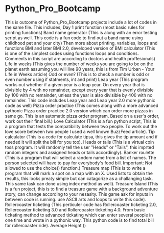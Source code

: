 # Python_Pro_Bootcamp
This is outcome of Python_Pro_Bootcamp projects include a lot of codes in the same file. This includes,
Day 1 print function (most basic rules for printing functions)
Band name generator (This is along with an error testing script as well. This code is a fun code to find out a band name using childhood pet and your city)
Then more about printing, variables, loops and functions
BMI and later BMI 2.0, developed version of BMI calculator (This is one of the simplest codes using functions loops and conditions. Comments in this script are according to doctors and health proffesionals)
Life in weeks (This gives the number of weeks you are going to be on the planet earth assuming you will live 90 years, this is from Tim Urban - Your Life in Weeks article)
Odd or even? (This is to check a number is odd or even number using if statments, int and print)
Leap year (This program works out whether if a given year is a leap year. On every year that is divisible by 4 with no remainder, except every year that is evenly divisible by 100 with no remainder, unless the year is also divisible by 400 with no remainder. This code includes Leap year and Leap year 2.0 more pythonic code as well)
Pizza order practice (This comes along with a more advanced pythonic Pizza order practice 2.0 version which can order more pizzas in same go. This is an automatic pizza order program. Based on a user's order, work out their final bill.)
Love Calculator (This is a fun python script, This is a program that tests the compatibility between two people. To work out the love score between two people I used a well known BuzzFeed article).
Tip calculator (This is a code for calculate tipsa, this gives the tip amount and if needed it will split the bill for you too).
Heads or tails (This is a virtual coin toss program. It will randomly tell the user "Heads" or "Tails", this imprted random integers and assigned heads or tails accordingly).
Banker roulette (This is a program that will select a random name from a list of names. The person selected will have to pay for everybody's food bill. Important: Not allowed to use the choice() function.)
Treasure map (This is to write a program that will mark a spot on a map with an X. Used lists to obtain the results, this looks preaty simple but can catagorize as a challanging task. This same task can done using index method as well).
Treasure Island (This is a fun project, this is to find a treasure game with a background adventure story, can change according to your nesasity. This game ask for inputs in between code is running. use ASCII arts and loops to write this code).
Rollercoaster ticketing (This perticuler code has Rollercoaster ticketing 2.0, Rollercoaster ticketing 3.0 and Rollercoaster ticketing 4.0. From basic tickating method to advanced tickating which can enter several people in one time and wrote in a pythonic way. This python code is to find total bill for rollercoaster ride).
Average Height ()
